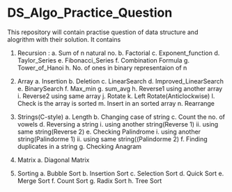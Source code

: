 # DS_Algo_Practice_Question

This repository will contain practise question of data structure and alogrithm with their solution.
It contains

1. Recursion : 
   a. Sum of n natural no.
   b. Factorial
   c. Exponent_function
   d. Taylor_Series
   e. Fibonacci_Series
   f. Combination Formula
   g. Tower_of_Hanoi
   h. No. of ones in binary representaion of n
   
2. Array
   a. Insertion
   b. Deletion
   c. LinearSearch
   d. Improved_LinearSearch
   e. BinarySearch
   f. Max_min
   g. sum_avg
   h. Reverse1 using another array
   i. Reverse2 using same array
   j. Rotate
   k. Left Rotate(Anticlockwise)
   l. Check is the array is sorted
   m. Insert in an sorted array
   n. Rearrange
  
   
3. Strings(C-style)
   a. Length
   b. Changing case of string
   c. Count the no. of vowels
   d. Reversing a string
                  i.  using another string(Reverse 1)
                  ii. using same string(Reverse 2)
   e. Checking Palindrome
                  i.  using another string(Palindorme 1)
                   ii. using same string((Palindorme 2)
   f. Finding duplicates in a string
   g. Checking Anagram
   
   
4. Matrix
   a. Diagonal Matrix
   
5. Sorting
   a. Bubble Sort
   b. Insertion Sort
   c. Selection Sort
   d. Quick Sort
   e. Merge Sort
   f. Count Sort
   g. Radix Sort
   h. Tree Sort
